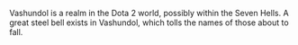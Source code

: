 Vashundol is a realm in the Dota 2 world, possibly within the Seven Hells. A great steel bell exists in Vashundol, which tolls the names of those about to fall.
